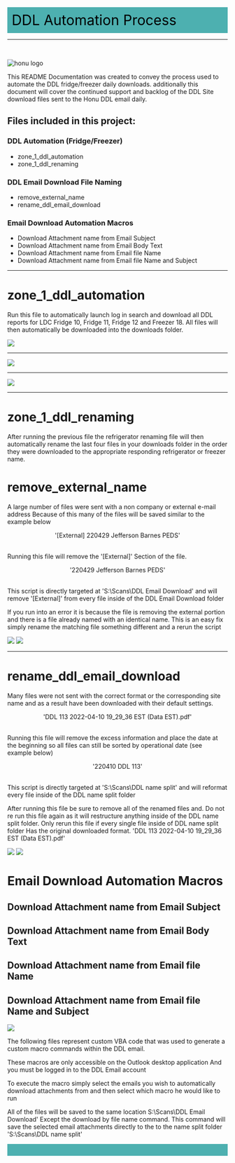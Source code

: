 <!-- # DDL Automation Process -->
<div style="background-color:#4db0b0; color:black; font-size: 32px; padding: 10px;">
DDL Automation Process
</div>

---
<br>

![honu logo](img/honumg_logo.jpg)

This README Documentation was created to convey the process used to automate the DDL fridge/freezer daily downloads. additionally this document will cover the continued support and backlog of the DDL Site download files sent to the Honu DDL email daily.

## Files included in this project:

### DDL Automation (Fridge/Freezer)
- zone_1_ddl_automation
- zone_1_ddl_renaming

### DDL Email Download File Naming
- remove_external_name
- rename_ddl_email_download

### Email Download Automation Macros
- Download Attachment name from Email Subject
- Download Attachment name from Email Body Text
- Download Attachment name from Email file Name
- Download Attachment name from Email file Name and Subject

---

<div style="page-break-after: always;"></div>

# zone_1_ddl_automation
 Run this file to automatically launch log in search and download all DDL reports for LDC Fridge 10, Fridge 11, Fridge 12 and Freezer 18. All files will then automatically be downloaded into the downloads folder.

 ![](img/Screenshot_0001.png)

 ---
 ![](img/Screenshot_0002.png)

 ---
 ![](img/Screenshot_0003.png)

 ---


# zone_1_ddl_renaming
 After running the previous file the refrigerator renaming file will then automatically rename the last four files in your downloads folder in the order they were downloaded to the appropriate responding refrigerator or freezer name.

# remove_external_name
 A large number of files were sent with a non company or external e-mail address Because of this many of the files will be saved similar to the example below 

<div style="text-align:center">
 '[External] 220429 Jefferson Barnes PEDS'
</div>
<br>

 Running this file will remove the '[External]' Section of the file.

 <div style="text-align:center">
 '220429 Jefferson Barnes PEDS'
</div>
<br>

 This script is directly targeted at 'S:\Scans\DDL Email Download' and will remove '[External]' from every file inside of the DDL Email Download folder 

 If you run into an error it is because the file is removing the external portion and there is a file already named with an identical name. This is an easy fix simply rename the matching file something different and a rerun the script

![](img/Screenshot_0007.png)
![](img/Screenshot_0008.png)

---

# rename_ddl_email_download 
 Many files were not sent with the correct format or the corresponding site name and as a result have been downloaded with their default settings.

<div style="text-align:center">
 'DDL 113 2022-04-10 19_29_36 EST (Data EST).pdf'
</div>
<br>

 Running this file will remove the excess information and place the date at the beginning so all files can still be sorted by operational date 
 (see example below)

<div style="text-align:center">
 '220410 DDL 113'
</div>
<br>

 This script is directly targeted at 'S:\Scans\DDL name split' and will reformat every file inside of the DDL name split folder

 After running this file be sure to remove all of the renamed files and. Do not re run this file again as it will restructure anything inside of the DDL name split folder. Only rerun this file if every single file inside of DDL name split folder Has the original downloaded format.
 'DDL 113 2022-04-10 19_29_36 EST (Data EST).pdf'

![](img/Screenshot_0005.png)
![](img/Screenshot_0006.png)

# Email Download Automation Macros

## Download Attachment name from Email Subject
## Download Attachment name from Email Body Text
## Download Attachment name from Email file Name
## Download Attachment name from Email file Name and Subject

![](img/Screenshot_0009.png)

The following files represent custom VBA code that was used to generate a custom macro commands within the DDL email.

These macros are only accessible on the Outlook desktop application And you must be logged in to the DDL Email account

To execute the macro simply select the emails you wish to automatically download attachments from and then select which macro he would like to run

All of the files will be saved to the same location S:\Scans\DDL Email Download' Except the download by file name command. This command will save the selected email attachments directly to the to the name split folder 'S:\Scans\DDL name split'

<div style="background-color:#4db0b0; padding: 5px;">
<br>
</div>